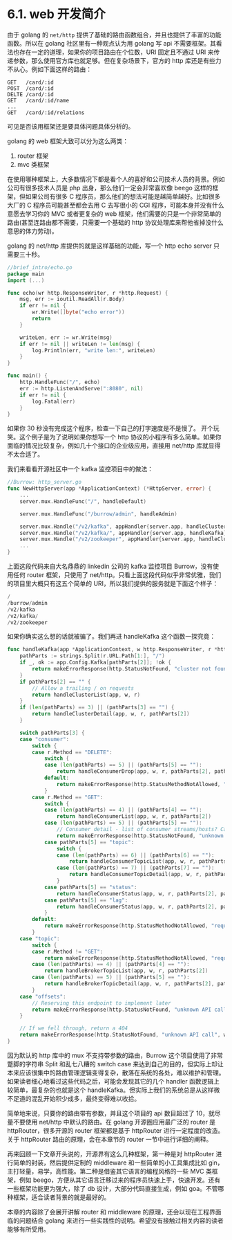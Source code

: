 # 6.1. web 开发简介

由于 golang 的 `net/http` 提供了基础的路由函数组合，并且也提供了丰富的功能函数。所以在 golang 社区里有一种观点认为用 golang 写 api 不需要框架。其看法也存在一定的道理，如果你的项目路由在个位数，URI 固定且不通过 URI 来传递参数，那么使用官方库也就足够。但在复杂场景下，官方的 http 库还是有些力不从心。例如下面这样的路由：

```
GET   /card/:id
POST  /card/:id
DELTE /card/:id
GET   /card/:id/name
...
GET   /card/:id/relations
```

可见是否该用框架还是要具体问题具体分析的。

golang 的 web 框架大致可以分为这么两类：

1. router 框架
2. mvc 类框架

在使用哪种框架上，大多数情况下都是看个人的喜好和公司技术人员的背景。例如公司有很多技术人员是 php 出身，那么他们一定会非常喜欢像 beego 这样的框架，但如果公司有很多 C 程序员，那么他们的想法可能是越简单越好。比如很多大厂的 C 程序员可能甚至都会去用 C 去写很小的 CGI 程序，可能本身并没有什么意愿去学习你的 MVC 或者更复杂的 web 框架，他们需要的只是一个非常简单的路由(甚至连路由都不需要，只需要一个基础的 http 协议处理库来帮他省掉没什么意思的体力劳动)。

golang 的 net/http 库提供的就是这样基础的功能，写一个 http echo server 只需要三十秒。

```go
//brief_intro/echo.go
package main
import (...)

func echo(wr http.ResponseWriter, r *http.Request) {
    msg, err := ioutil.ReadAll(r.Body)
    if err != nil {
        wr.Write([]byte("echo error"))
        return
    }

    writeLen, err := wr.Write(msg)
    if err != nil || writeLen != len(msg) {
        log.Println(err, "write len:", writeLen)
    }
}

func main() {
    http.HandleFunc("/", echo)
    err := http.ListenAndServe(":8080", nil)
    if err != nil {
        log.Fatal(err)
    }
}

```

如果你 30 秒没有完成这个程序，检查一下自己的打字速度是不是慢了。 开个玩笑。这个例子是为了说明如果你想写一个 http 协议的小程序有多么简单。如果你面临的情况比较复杂，例如几十个接口的企业级应用，直接用 net/http 库就显得不太合适了。

我们来看看开源社区中一个 kafka 监控项目中的做法：

```go
//Burrow: http_server.go
func NewHttpServer(app *ApplicationContext) (*HttpServer, error) {
    ...
    server.mux.HandleFunc("/", handleDefault)

    server.mux.HandleFunc("/burrow/admin", handleAdmin)

    server.mux.Handle("/v2/kafka", appHandler{server.app, handleClusterList})
    server.mux.Handle("/v2/kafka/", appHandler{server.app, handleKafka})
    server.mux.Handle("/v2/zookeeper", appHandler{server.app, handleClusterList})
    ...
}
```

上面这段代码来自大名鼎鼎的 linkedin 公司的 kafka 监控项目 Burrow，没有使用任何 router 框架，只使用了 net/http。只看上面这段代码似乎非常优雅，我们的项目里大概只有这五个简单的 URI，所以我们提供的服务就是下面这个样子：

```go
/
/burrow/admin
/v2/kafka
/v2/kafka/
/v2/zookeeper
```

如果你确实这么想的话就被骗了。我们再进 handleKafka 这个函数一探究竟：

```go
func handleKafka(app *ApplicationContext, w http.ResponseWriter, r *http.Request) (int, string) {
    pathParts := strings.Split(r.URL.Path[1:], "/")
    if _, ok := app.Config.Kafka[pathParts[2]]; !ok {
        return makeErrorResponse(http.StatusNotFound, "cluster not found", w, r)
    }
    if pathParts[2] == "" {
        // Allow a trailing / on requests
        return handleClusterList(app, w, r)
    }
    if (len(pathParts) == 3) || (pathParts[3] == "") {
        return handleClusterDetail(app, w, r, pathParts[2])
    }

    switch pathParts[3] {
    case "consumer":
        switch {
        case r.Method == "DELETE":
            switch {
            case (len(pathParts) == 5) || (pathParts[5] == ""):
                return handleConsumerDrop(app, w, r, pathParts[2], pathParts[4])
            default:
                return makeErrorResponse(http.StatusMethodNotAllowed, "request method not supported", w, r)
            }
        case r.Method == "GET":
            switch {
            case (len(pathParts) == 4) || (pathParts[4] == ""):
                return handleConsumerList(app, w, r, pathParts[2])
            case (len(pathParts) == 5) || (pathParts[5] == ""):
                // Consumer detail - list of consumer streams/hosts? Can be config info later
                return makeErrorResponse(http.StatusNotFound, "unknown API call", w, r)
            case pathParts[5] == "topic":
                switch {
                case (len(pathParts) == 6) || (pathParts[6] == ""):
                    return handleConsumerTopicList(app, w, r, pathParts[2], pathParts[4])
                case (len(pathParts) == 7) || (pathParts[7] == ""):
                    return handleConsumerTopicDetail(app, w, r, pathParts[2], pathParts[4], pathParts[6])
                }
            case pathParts[5] == "status":
                return handleConsumerStatus(app, w, r, pathParts[2], pathParts[4], false)
            case pathParts[5] == "lag":
                return handleConsumerStatus(app, w, r, pathParts[2], pathParts[4], true)
            }
        default:
            return makeErrorResponse(http.StatusMethodNotAllowed, "request method not supported", w, r)
        }
    case "topic":
        switch {
        case r.Method != "GET":
            return makeErrorResponse(http.StatusMethodNotAllowed, "request method not supported", w, r)
        case (len(pathParts) == 4) || (pathParts[4] == ""):
            return handleBrokerTopicList(app, w, r, pathParts[2])
        case (len(pathParts) == 5) || (pathParts[5] == ""):
            return handleBrokerTopicDetail(app, w, r, pathParts[2], pathParts[4])
        }
    case "offsets":
        // Reserving this endpoint to implement later
        return makeErrorResponse(http.StatusNotFound, "unknown API call", w, r)
    }

    // If we fell through, return a 404
    return makeErrorResponse(http.StatusNotFound, "unknown API call", w, r)
}
```

因为默认的 http 库中的 mux 不支持带参数的路由，Burrow 这个项目使用了非常蹩脚的字符串 Split 和乱七八糟的 switch case 来达到自己的目的，但实际上却让本来应该很集中的路由管理逻辑变得复杂，散落在系统的各处，难以维护和管理。如果读者细心地看过这些代码之后，可能会发现其它的几个 handler 函数逻辑上较简单，最复杂的也就是这个 handleKafka。但实际上我们的系统总是从这样微不足道的混乱开始积少成多，最终变得难以收拾。

简单地来说，只要你的路由带有参数，并且这个项目的 api 数目超过了 10，就尽量不要使用 net/http 中默认的路由。在 golang 开源圈应用最广泛的 router 是 httpRouter，很多开源的 router 框架都是基于 httpRouter 进行一定程度的改造。关于 httpRouter 路由的原理，会在本章节的 router 一节中进行详细的阐释。

再来回顾一下文章开头说的，开源界有这么几种框架，第一种是对 httpRouter 进行简单的封装，然后提供定制的 middleware 和一些简单的小工具集成比如 gin，主打轻量，易学，高性能。第二种是借鉴其它语言的编程风格的一些 MVC 类框架，例如 beego，方便从其它语言迁移过来的程序员快速上手，快速开发。还有一些框架功能更为强大，除了 db 设计，大部分代码直接生成，例如 goa。不管哪种框架，适合读者背景的就是最好的。

本章的内容除了会展开讲解 router 和 middleware 的原理，还会以现在工程界面临的问题结合 golang 来进行一些实践性的说明。希望没有接触过相关内容的读者能够有所受用。

